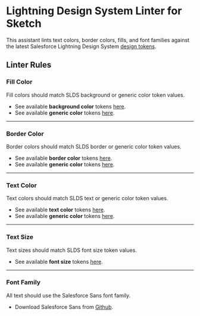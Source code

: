 # Lightning Design System Linter for Sketch

This assistant lints text colors, border colors, fills, and font families against the latest
Salesforce Lightning Design System
[design tokens](https://www.lightningdesignsystem.com/design-tokens/).

## Linter Rules

<h3 id='lightning-design-system-linter/fill-color'>Fill Color</h3>

Fill colors should match SLDS background or generic color token values.

- See available **background color** tokens
  [here](https://www.lightningdesignsystem.com/design-tokens/#category-background-color).
- See available **generic color** tokens
  [here](https://www.lightningdesignsystem.com/design-tokens/#category-color).

---

<h3 id='lightning-design-system-linter/border-color'>Border Color</h3>

Border colors should match SLDS border or generic color token values.

- See available **border color** tokens
  [here](https://www.lightningdesignsystem.com/design-tokens/#category-border-color).
- See available **generic color** tokens
  [here](https://www.lightningdesignsystem.com/design-tokens/#category-color).

---

<h3 id='lightning-design-system-linter/text-color'>Text Color</h3>

Text colors should match SLDS text or generic color token values.

- See available **text color** tokens
  [here](https://www.lightningdesignsystem.com/design-tokens/#category-text-color).
- See available **generic color** tokens
  [here](https://www.lightningdesignsystem.com/design-tokens/#category-color).

---

<h3 id='lightning-design-system-linter/text-size'>Text Size</h3>

Text sizes should match SLDS font size token values.

- See available **font size** tokens
  [here](https://www.lightningdesignsystem.com/design-tokens/#category-font-size).

---

<h3 id='lightning-design-system-linter/font'>Font Family</h3>

All text should use the Salesforce Sans font family.

- Download Salesforce Sans from
  [Github](https://github.com/salesforce-ux/design-system/tree/master/assets/fonts).
